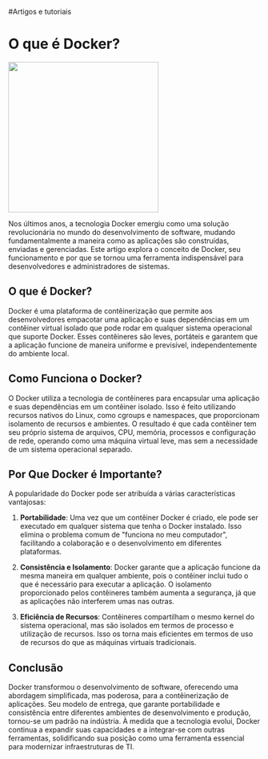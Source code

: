 #Artigos e tutoriais

# O que é Docker?

  <img src="http://www.patrickbrandao.com/img/artigos/docker-icon-512.png" width="300">



Nos últimos anos, a tecnologia Docker emergiu como uma solução revolucionária no mundo do desenvolvimento de software, mudando fundamentalmente a maneira como as aplicações são construídas, enviadas e gerenciadas. Este artigo explora o conceito de Docker, seu funcionamento e por que se tornou uma ferramenta indispensável para desenvolvedores e administradores de sistemas.

## O que é Docker?

Docker é uma plataforma de contêinerização que permite aos desenvolvedores empacotar uma aplicação e suas dependências em um contêiner virtual isolado que pode rodar em qualquer sistema operacional que suporte Docker. Esses contêineres são leves, portáteis e garantem que a aplicação funcione de maneira uniforme e previsível, independentemente do ambiente local.

## Como Funciona o Docker?

O Docker utiliza a tecnologia de contêineres para encapsular uma aplicação e suas dependências em um contêiner isolado. Isso é feito utilizando recursos nativos do Linux, como cgroups e namespaces, que proporcionam isolamento de recursos e ambientes. O resultado é que cada contêiner tem seu próprio sistema de arquivos, CPU, memória, processos e configuração de rede, operando como uma máquina virtual leve, mas sem a necessidade de um sistema operacional separado.

## Por Que Docker é Importante?

A popularidade do Docker pode ser atribuída a várias características vantajosas:

1. **Portabilidade**: Uma vez que um contêiner Docker é criado, ele pode ser executado em qualquer sistema que tenha o Docker instalado. Isso elimina o problema comum de "funciona no meu computador", facilitando a colaboração e o desenvolvimento em diferentes plataformas.

2. **Consistência e Isolamento**: Docker garante que a aplicação funcione da mesma maneira em qualquer ambiente, pois o contêiner inclui tudo o que é necessário para executar a aplicação. O isolamento proporcionado pelos contêineres também aumenta a segurança, já que as aplicações não interferem umas nas outras.

3. **Eficiência de Recursos**: Contêineres compartilham o mesmo kernel do sistema operacional, mas são isolados em termos de processo e utilização de recursos. Isso os torna mais eficientes em termos de uso de recursos do que as máquinas virtuais tradicionais.

## Conclusão

Docker transformou o desenvolvimento de software, oferecendo uma abordagem simplificada, mas poderosa, para a contêinerização de aplicações. Seu modelo de entrega, que garante portabilidade e consistência entre diferentes ambientes de desenvolvimento e produção, tornou-se um padrão na indústria. À medida que a tecnologia evolui, Docker continua a expandir suas capacidades e a integrar-se com outras ferramentas, solidificando sua posição como uma ferramenta essencial para modernizar infraestruturas de TI.
